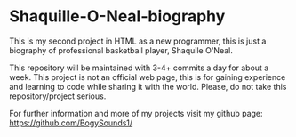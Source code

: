 # Shaquille-O-Neal-biography
This is my second project in HTML as a new programmer, this is just a biography of professional basketball player, Shaquile O'Neal.

This repository will be maintained with 3-4+ commits a day for about a week. This project is not an official web page, this is for gaining experience and learning to code while sharing it with the world. Please, do not take this repository/project serious.

For further information and more of my projects visit my github page: https://github.com/BogySounds1/
